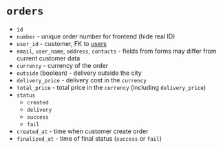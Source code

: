 # `orders`

* `id`
* `number` - unique order number for frontend (hide real ID)
* `user_id` - customer, FK to [users](users.md)
* `email`, `user_name`, `address`, `contacts` - fields from forms may differ from current customer data
* `currency` - currency of the order
* `outside` (boolean) - delivery outside the city
* `delivery_price` - delivery cost in the `currency`
* `total_price` - total price in the `currency` (including `delivery_price`)
* `status`
    * `created`
    * `delivery`
    * `success`
    * `fail`
* `created_at` - time when customer create order
* `finalized_at` - time of final status (`success` or `fail`)
